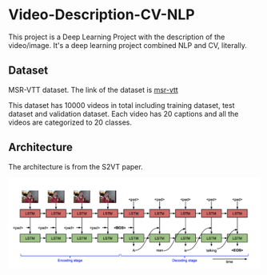 # Video-Description-CV-NLP
This project is a Deep Learning Project with the description of the video/image. It's a deep learning project combined NLP and CV, literally. 

## Dataset
MSR-VTT dataset. The link of the dataset is [msr-vtt](http://ms-multimedia-challenge.com/2017/dataset)

This dataset has 10000 videos in total including training dataset, test dataset and validation dataset. Each video has 20 captions and all the videos are categorized to 20 classes. 

## Architecture 
The architecture is from the S2VT paper.

![network](/videos/s2vt.png "Sequence to Sequence Network")

